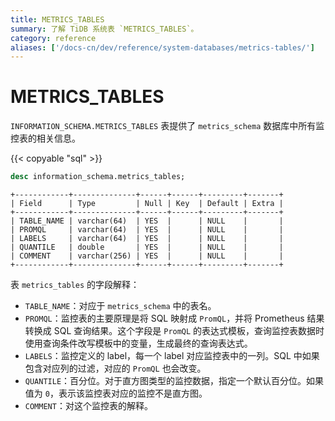 ```yaml
---
title: METRICS_TABLES
summary: 了解 TiDB 系统表 `METRICS_TABLES`。
category: reference
aliases: ['/docs-cn/dev/reference/system-databases/metrics-tables/']
---
```


# METRICS_TABLES

`INFORMATION_SCHEMA.METRICS_TABLES` 表提供了 `metrics_schema` 数据库中所有监控表的相关信息。

{{< copyable "sql" >}}

```sql
desc information_schema.metrics_tables;
```

```
+------------+--------------+------+------+---------+-------+
| Field      | Type         | Null | Key  | Default | Extra |
+------------+--------------+------+------+---------+-------+
| TABLE_NAME | varchar(64)  | YES  |      | NULL    |       |
| PROMQL     | varchar(64)  | YES  |      | NULL    |       |
| LABELS     | varchar(64)  | YES  |      | NULL    |       |
| QUANTILE   | double       | YES  |      | NULL    |       |
| COMMENT    | varchar(256) | YES  |      | NULL    |       |
+------------+--------------+------+------+---------+-------+
```

表 `metrics_tables` 的字段解释：

* `TABLE_NAME`：对应于 `metrics_schema` 中的表名。
* `PROMQL`：监控表的主要原理是将 SQL 映射成 `PromQL`，并将 Prometheus 结果转换成 SQL 查询结果。这个字段是 `PromQL` 的表达式模板，查询监控表数据时使用查询条件改写模板中的变量，生成最终的查询表达式。
* `LABELS`：监控定义的 label，每一个 label 对应监控表中的一列。SQL 中如果包含对应列的过滤，对应的 `PromQL` 也会改变。
* `QUANTILE`：百分位。对于直方图类型的监控数据，指定一个默认百分位。如果值为 `0`，表示该监控表对应的监控不是直方图。
* `COMMENT`：对这个监控表的解释。
